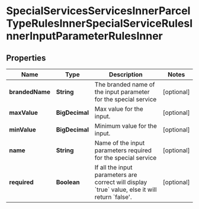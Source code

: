 

# SpecialServicesServicesInnerParcelTypeRulesInnerSpecialServiceRulesInnerInputParameterRulesInner


## Properties

| Name | Type | Description | Notes |
|------------ | ------------- | ------------- | -------------|
|**brandedName** | **String** | The branded name of the input parameter for the special service |  [optional] |
|**maxValue** | **BigDecimal** | Max value for the input. |  [optional] |
|**minValue** | **BigDecimal** | Minimum value for the input. |  [optional] |
|**name** | **String** | Name of the input parameters required for the special service |  [optional] |
|**required** | **Boolean** | If all the input parameters are correct will display &#x60;true&#x60; value, else it will return &#x60;false&#39;. |  [optional] |



